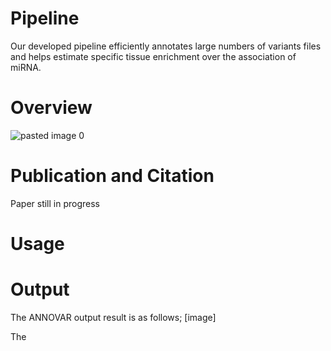 # Pipeline
Our developed pipeline efficiently annotates large numbers of variants files  and helps estimate specific tissue enrichment over the association of miRNA.
# **Overview**
![pasted image 0](https://user-images.githubusercontent.com/80075365/123517696-76a2e400-d670-11eb-917d-bb1560d1e560.png)



# **Publication and Citation**
Paper still in progress
# **Usage**

# **Output**
The ANNOVAR output result is as follows;
[image]

The 
